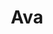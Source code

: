 ---
title: Ava
description: >-
    Description du projet
image: artmission.jpg

link: https://ava-bacchanight.netlify.app/
mention: >-
    Vous devez vous trouver au musée pour vivre pleinement l'expérience. L'expérience a été conçue pour une navigation sur mobile (et non sur ordinateur).
locked: false
---